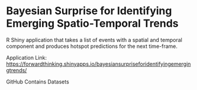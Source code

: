 # Bayesian Surprise for Identifying Emerging Spatio-Temporal Trends
R Shiny application that takes a list of events with a spatial and temporal component and produces hotspot predictions for the next time-frame.

Application Link: https://forwardthinking.shinyapps.io/bayesiansurpriseforidentifyingemergingtrends/

GitHub Contains Datasets
